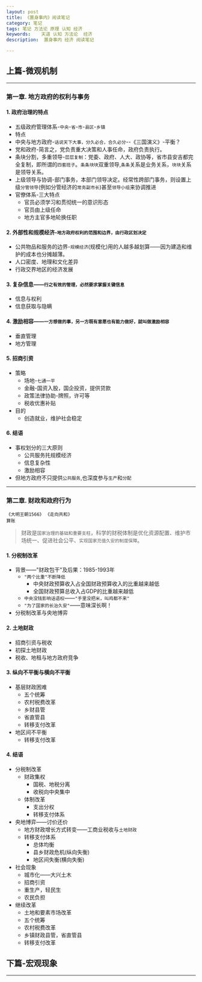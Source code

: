 ```yaml
---
layout: post  
title: 《置身事内》阅读笔记
category: 笔记
tags: 笔记 方法论 原理 认知 经济
keywords:    天道 认知 方法论  经济
description:  置身事内 经济 阅读笔记

---
```


## 上篇-微观机制

***

### 第一章. 地方政府的权利与事务  
    

#### 1. 政府治理的特点
  
- 五级政府管理体系-`中央`-`省`-`市`-`县区`-`乡镇`
- 特点
- 中央与地方政府-`话说天下大事，分久必合，合久必分`--《三国演义》-平衡？
- 党和政府-简言之，党负责重大决策和人事任命，政府负责执行。
- 条块分割，多重领导-`层层复制`：党委、政府、人大、政协等，省市县安吉都完全复制，即所谓的`四套班子`。`条条块块`双重领导,`条条`关系是业务关系，`块块`关系是领导关系。
- 上级领导与协调-部门事务，本部门领导决定。经常性跨部门事务，则设置上级`分管领导`(例如分管经济的`常务副市长`)甚至`领导小组`来协调推进
- 官僚体系-三大特点
    - 官员必须学习和贯彻统一的意识形态
    - 官员由上级任命
    - 地方主官多地轮换任职

  

#### 2. 外部性和规模经济-`地方政府权利的范围和边界，由行政区划决定`
  

- 公共物品和服务的边界-`规模经济`(规模化)用的人越多越划算——因为建造和维护的成本也分摊越薄。
- 人口密度、地理和文化差异
- 行政交界地区的经济发展
    

#### 3. 复杂信息——`行之有效的管理，必然要求掌握关键信息`  

- 信息与权利
- 信息获取与隐瞒  
    

#### 4. 激励相容——`一方想做的事，另一方既有意愿也有能力做好，就叫做激励相容`

- 垂直管理
- 地方管理 
 

#### 5. 招商引资
  
- 策略
    - 场地-`七通一平`
    - 金融-国资入股，国企投资，提供贷款
    - 政策法律协助-牌照，许可等
    - 税收优惠补贴
- 目的
    - 创造就业，维护社会稳定  
  

#### 6. 结语
  
- 事权划分的三大原则
    - 公共服务扥规模经济
    - 信息复杂性
    - 激励相容
- 但地方政府不只提供`公共服务`,也深度参与`生产`和`分配`
    

***
  

### 第二章. 财政和政府行为  
  
  `《大明王朝1566》` `《走向共和》`  
  `算账`
  > 财政是`国家治理的基础和重要支柱`，科学的财税体制是优化资源配置、维护市场统一、促进社会公平、`实现国家充值久安的制度保障`。
  
  
#### 1. 分税制改革
  
- 背景——"财政包干"及后果：1985-1993年
  - `"两个比重"不断降低`
    -  中央财政预算收入占全国财政预算收入的比重越来越低
    -  全国财政预算总收入占GDP的比重越来越低
  - `中央没钱影响话语权`——`"手里没把米，叫鸡都不来"`
  - `"为了国家的长治久安"`——意味深长啊！   
- 分税制改革与央地博弈   

#### 2. 土地财政
  
- 招商引资与税收
- 初探土地财政
- 税收、地租与地方政府竞争

#### 3. 纵向不平衡与横向不平衡
  
- 基层财政困难
  - 五个统筹
  - 农村税费改革
  - 乡财县管
  - 省直管县
  - 转移支付改革
- 地区间不平衡
  - 转移支付改革 

#### 4. 结语
- 分税制改革
  - 财政集权
    - 国税、地税分离
    - 收税向中央集中
  - 体制改革
    - 支出分权
    - 转移支付体系
- 央地博弈——讨价还价
  - 地方财政增长方式转变——工商业税收与`土地财政`
  - 转移支付体系
    - 总体均衡
    - 县乡财政危机(纵向失衡)
    - 地区间失衡(横向失衡)   
- 社会现象
  - 城市化——大兴土木
  - 招商引资
  - 重生产，轻民生
  - 农民负担
- 继续改革
  - 土地和要素市场改革
  - 五个统筹
  - 农村税费改革
  - 乡镇财政县管，省直管县
  - 转移支付改革



## 下篇-宏观现象

---